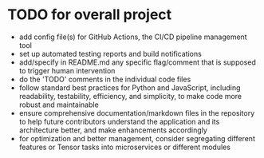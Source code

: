 # TODO for overall project
- add config file(s) for GitHub Actions, the CI/CD pipeline management tool 
- set up automated testing reports and build notifications
- add/specify in README.md any specific flag/comment that is supposed to trigger human intervention
- do the 'TODO' comments in the individual code files
- follow standard best practices for Python and JavaScript, including readability, testability, efficiency, and simplicity, to make code more robust and maintainable
- ensure comprehensive documentation/markdown files in the repository to help future contributors understand the application and its architecture better, and make enhancements accordingly
- for optimization and better management, consider segregating different features or Tensor tasks into microservices or different modules